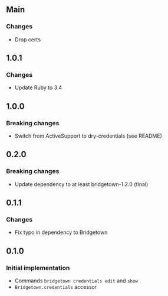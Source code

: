## Main

### Changes
* Drop certs

## 1.0.1

### Changes
* Update Ruby to 3.4

## 1.0.0

### Breaking changes
* Switch from ActiveSupport to dry-credentials (see README)

## 0.2.0

### Breaking changes
* Update dependency to at least bridgetown-1.2.0 (final)

## 0.1.1

### Changes
* Fix typo in dependency to Bridgetown

## 0.1.0

### Initial implementation
* Commands `bridgetown credentials edit` and `show`
* `Bridgetown.credentials` accessor

